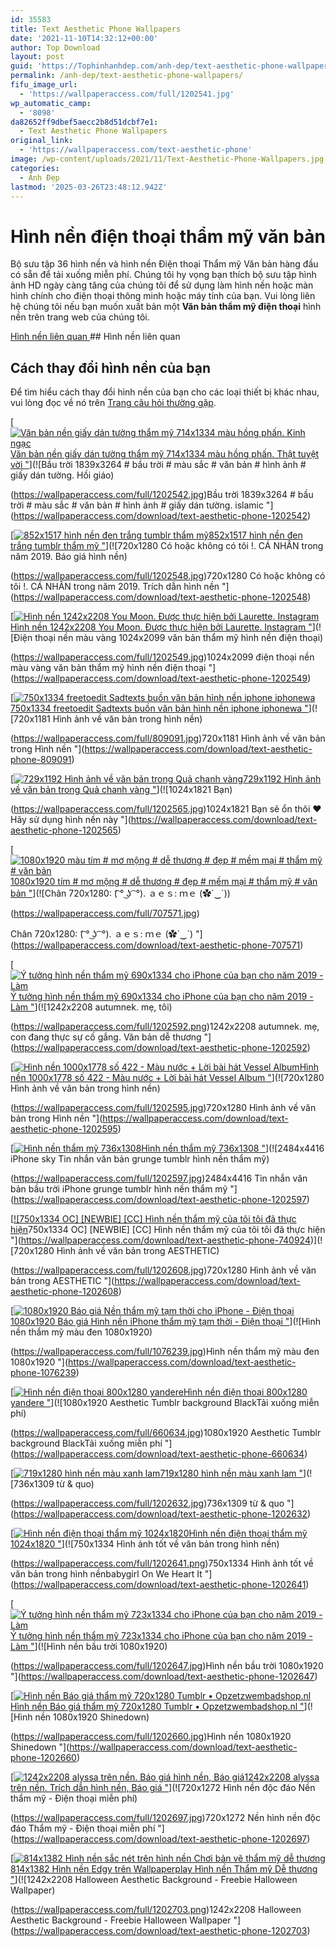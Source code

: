 ```yaml
---
id: 35583
title: Text Aesthetic Phone Wallpapers
date: '2021-11-10T14:32:12+00:00'
author: Top Download
layout: post
guid: 'https://Tophinhanhdep.com/anh-dep/text-aesthetic-phone-wallpapers/'
permalink: /anh-dep/text-aesthetic-phone-wallpapers/
fifu_image_url:
  - 'https://wallpaperaccess.com/full/1202541.jpg'
wp_automatic_camp:
  - '8098'
da82652ff9dbef5aecc2b8d51dcbf7e1:
  - Text Aesthetic Phone Wallpapers
original_link:
  - 'https://wallpaperaccess.com/text-aesthetic-phone'
image: /wp-content/uploads/2021/11/Text-Aesthetic-Phone-Wallpapers.jpg
categories:
  - Ảnh Đẹp
lastmod: '2025-03-26T23:48:12.942Z'
---
```

# Hình nền điện thoại thẩm mỹ văn bản

Bộ sưu tập 36 hình nền và hình nền Điện thoại Thẩm mỹ Văn bản hàng đầu có sẵn để tải xuống miễn phí. Chúng tôi hy vọng bạn thích bộ sưu tập hình ảnh HD ngày càng tăng của chúng tôi để sử dụng làm hình nền hoặc màn hình chính cho điện thoại thông minh hoặc máy tính của bạn. Vui lòng liên hệ chúng tôi nếu bạn muốn xuất bản một **Văn bản thẩm mỹ điện thoại** hình nền trên trang web của chúng tôi.

[Hình nền liên quan ](#related) ## Hình nền liên quan

## Cách thay đổi hình nền của bạn

Để tìm hiểu cách thay đổi hình nền của bạn cho các loại thiết bị khác nhau, vui lòng đọc về nó trên [Trang câu hỏi thường gặp](https://tophinhanhdep.com/faq/).

  
[[![Văn bản nền giấy dán tường thẩm mỹ 714x1334 màu hồng phấn.  Kinh ngạc](https://wallpaperaccess.com/full/1202541.jpg)Văn bản nền giấy dán tường thẩm mỹ 714x1334 màu hồng phấn. Thật tuyệt vời "](https://wallpaperaccess.com/download/text-aesthetic-phone-1202541)](![Bầu trời 1839x3264 # bầu trời # màu sắc # văn bản # hình ảnh # giấy dán tường.  Hồi giáo)

(https://wallpaperaccess.com/full/1202542.jpg)Bầu trời 1839x3264 # bầu trời # màu sắc # văn bản # hình ảnh # giấy dán tường. islamic "](https://wallpaperaccess.com/download/text-aesthetic-phone-1202542)

[[![852x1517 hình nền đen trắng tumblr thẩm mỹ](https://wallpaperaccess.com/full/809174.jpg)852x1517 hình nền đen trắng tumblr thẩm mỹ "](https://wallpaperaccess.com/download/text-aesthetic-phone-809174)](![720x1280 Có hoặc không có tôi !.  CÁ NHÂN trong năm 2019. Báo giá hình nền)

(https://wallpaperaccess.com/full/1202548.jpg)720x1280 Có hoặc không có tôi !. CÁ NHÂN trong năm 2019. Trích dẫn hình nền "](https://wallpaperaccess.com/download/text-aesthetic-phone-1202548)

[[![Hình nền 1242x2208 You Moon.  Được thực hiện bởi Laurette.  Instagram](https://wallpaperaccess.com/full/274099.jpg)Hình nền 1242x2208 You Moon. Được thực hiện bởi Laurette. Instagram "](https://wallpaperaccess.com/download/text-aesthetic-phone-274099)](![Điện thoại nền màu vàng 1024x2099 văn bản thẩm mỹ hình nền điện thoại)

(https://wallpaperaccess.com/full/1202549.jpg)1024x2099 điện thoại nền màu vàng văn bản thẩm mỹ hình nền điện thoại "](https://wallpaperaccess.com/download/text-aesthetic-phone-1202549)

[[![750x1334 freetoedit Sadtexts buồn văn bản hình nền iphone iphonewa](https://wallpaperaccess.com/full/1202557.jpg)750x1334 freetoedit Sadtexts buồn văn bản hình nền iphone iphonewa "](https://wallpaperaccess.com/download/text-aesthetic-phone-1202557)](![720x1181 Hình ảnh về văn bản trong hình nền)

(https://wallpaperaccess.com/full/809091.jpg)720x1181 Hình ảnh về văn bản trong Hình nền "](https://wallpaperaccess.com/download/text-aesthetic-phone-809091)

[[![729x1192 Hình ảnh về văn bản trong Quả chanh vàng](https://wallpaperaccess.com/full/809086.png)729x1192 Hình ảnh về văn bản trong Quả chanh vàng "](https://wallpaperaccess.com/download/text-aesthetic-phone-809086)](![1024x1821 Bạn)

(https://wallpaperaccess.com/full/1202565.jpg)1024x1821 Bạn sẽ ổn thôi ❤️ Hãy sử dụng hình nền này "](https://wallpaperaccess.com/download/text-aesthetic-phone-1202565)

[[![1080x1920 màu tím # mơ mộng # dễ thương # đẹp # mềm mại # thẩm mỹ # văn bản](https://wallpaperaccess.com/full/1202566.jpg)1080x1920 tím # mơ mộng # dễ thương # đẹp # mềm mại # thẩm mỹ # văn bản "](https://wallpaperaccess.com/download/text-aesthetic-phone-1202566)](![Chân 720x1280: (͡ ° ͜ʖ ͡ °).  ａｅｓ: ｍｅ (✿´‿`))

(https://wallpaperaccess.com/full/707571.jpg)

Chân 720x1280: (͡ ° ͜ʖ ͡ °). ａｅｓ: ｍｅ (✿´‿`) "](https://wallpaperaccess.com/download/text-aesthetic-phone-707571)

[[![Ý tưởng hình nền thẩm mỹ 690x1334 cho iPhone của bạn cho năm 2019 - Làm](https://wallpaperaccess.com/full/1202580.png)Ý tưởng hình nền thẩm mỹ 690x1334 cho iPhone của bạn cho năm 2019 - Làm "](https://wallpaperaccess.com/download/text-aesthetic-phone-1202580)](![1242x2208 autumnek.  mẹ, tôi)

(https://wallpaperaccess.com/full/1202592.png)1242x2208 autumnek. mẹ, con đang thực sự cố gắng. Văn bản dễ thương "](https://wallpaperaccess.com/download/text-aesthetic-phone-1202592)

[[![Hình nền 1000x1778 số 422 - Màu nước + Lời bài hát Vessel Album](https://wallpaperaccess.com/full/693646.jpg)Hình nền 1000x1778 số 422 - Màu nước + Lời bài hát Vessel Album "](https://wallpaperaccess.com/download/text-aesthetic-phone-693646)](![720x1280 Hình ảnh về văn bản trong hình nền)

(https://wallpaperaccess.com/full/1202595.jpg)720x1280 Hình ảnh về văn bản trong Hình nền "](https://wallpaperaccess.com/download/text-aesthetic-phone-1202595)

[[![Hình nền thẩm mỹ 736x1308](https://wallpaperaccess.com/full/809166.jpg)Hình nền thẩm mỹ 736x1308 "](https://wallpaperaccess.com/download/text-aesthetic-phone-809166)](![2484x4416 iPhone sky Tin nhắn văn bản grunge tumblr hình nền thẩm mỹ)

(https://wallpaperaccess.com/full/1202597.jpg)2484x4416 Tin nhắn văn bản bầu trời iPhone grunge tumblr hình nền thẩm mỹ "](https://wallpaperaccess.com/download/text-aesthetic-phone-1202597)

[[![750x1334 OC] [NEWBIE] [CC]  Hình nền thẩm mỹ của tôi tôi đã thực hiện](https://wallpaperaccess.com/full/740924.png)750x1334 OC\] \[NEWBIE\] \[CC\] Hình nền thẩm mỹ của tôi tôi đã thực hiện "](https://wallpaperaccess.com/download/text-aesthetic-phone-740924)](![720x1280 Hình ảnh về văn bản trong AESTHETIC)

(https://wallpaperaccess.com/full/1202608.jpg)720x1280 Hình ảnh về văn bản trong AESTHETIC "](https://wallpaperaccess.com/download/text-aesthetic-phone-1202608)

[[![1080x1920 Báo giá Nền thẩm mỹ tạm thời cho iPhone - Điện thoại](https://wallpaperaccess.com/full/1202617.jpg)1080x1920 Báo giá Hình nền iPhone thẩm mỹ tạm thời - Điện thoại "](https://wallpaperaccess.com/download/text-aesthetic-phone-1202617)](![Hình nền thẩm mỹ màu đen 1080x1920)

(https://wallpaperaccess.com/full/1076239.jpg)Hình nền thẩm mỹ màu đen 1080x1920 "](https://wallpaperaccess.com/download/text-aesthetic-phone-1076239)

[[![Hình nền điện thoại 800x1280 yandere](https://wallpaperaccess.com/full/1202624.png)Hình nền điện thoại 800x1280 yandere "](https://wallpaperaccess.com/download/text-aesthetic-phone-1202624)](![1080x1920 Aesthetic Tumblr background BlackTải xuống miễn phí)

(https://wallpaperaccess.com/full/660634.jpg)1080x1920 Aesthetic Tumblr background BlackTải xuống miễn phí "](https://wallpaperaccess.com/download/text-aesthetic-phone-660634)

[[![719x1280 hình nền màu xanh lam](https://wallpaperaccess.com/full/1134748.jpg)719x1280 hình nền màu xanh lam "](https://wallpaperaccess.com/download/text-aesthetic-phone-1134748)](![736x1309 từ & quo)

(https://wallpaperaccess.com/full/1202632.jpg)736x1309 từ &amp; quo "](https://wallpaperaccess.com/download/text-aesthetic-phone-1202632)

[[![Hình nền điện thoại thẩm mỹ 1024x1820](https://wallpaperaccess.com/full/1202639.jpg)Hình nền điện thoại thẩm mỹ 1024x1820 "](https://wallpaperaccess.com/download/text-aesthetic-phone-1202639)](![750x1334 Hình ảnh tốt về văn bản trong hình nền)

(https://wallpaperaccess.com/full/1202641.png)750x1334 Hình ảnh tốt về văn bản trong hình nềnbabygirl On We Heart It "](https://wallpaperaccess.com/download/text-aesthetic-phone-1202641)

[[![Ý tưởng hình nền thẩm mỹ 723x1334 cho iPhone của bạn cho năm 2019 - Làm](https://wallpaperaccess.com/full/1202643.jpg)Ý tưởng hình nền thẩm mỹ 723x1334 cho iPhone của bạn cho năm 2019 - Làm "](https://wallpaperaccess.com/download/text-aesthetic-phone-1202643)](![Hình nền bầu trời 1080x1920)

(https://wallpaperaccess.com/full/1202647.jpg)Hình nền bầu trời 1080x1920 "](https://wallpaperaccess.com/download/text-aesthetic-phone-1202647)

[[![Hình nền Báo giá thẩm mỹ 720x1280 Tumblr • Opzetzwembadshop.nl](https://wallpaperaccess.com/full/1202654.jpg)Hình nền Báo giá thẩm mỹ 720x1280 Tumblr • Opzetzwembadshop.nl "](https://wallpaperaccess.com/download/text-aesthetic-phone-1202654)](![Hình nền 1080x1920 Shinedown)

(https://wallpaperaccess.com/full/1202660.jpg)Hình nền 1080x1920 Shinedown "](https://wallpaperaccess.com/download/text-aesthetic-phone-1202660)

[[![1242x2208 alyssa trên nền.  Báo giá hình nền, Báo giá](https://wallpaperaccess.com/full/1202662.png)1242x2208 alyssa trên nền. Trích dẫn hình nền, Báo giá "](https://wallpaperaccess.com/download/text-aesthetic-phone-1202662)](![720x1272 Hình nền độc đáo Nền thẩm mỹ - Điện thoại miễn phí)

(https://wallpaperaccess.com/full/1202697.jpg)720x1272 Nền hình nền độc đáo Thẩm mỹ - Điện thoại miễn phí "](https://wallpaperaccess.com/download/text-aesthetic-phone-1202697)

[[![814x1382 Hình nền sắc nét trên hình nền Chơi bản vẽ thẩm mỹ dễ thương](https://wallpaperaccess.com/full/1202699.jpg)814x1382 Hình nền Edgy trên Wallpaperplay Hình nền Thẩm mỹ Dễ thương "](https://wallpaperaccess.com/download/text-aesthetic-phone-1202699)](![1242x2208 Halloween Aesthetic Background - Freebie Halloween Wallpaper)

(https://wallpaperaccess.com/full/1202703.png)1242x2208 Halloween Aesthetic Background - Freebie Halloween Wallpaper "](https://wallpaperaccess.com/download/text-aesthetic-phone-1202703)

